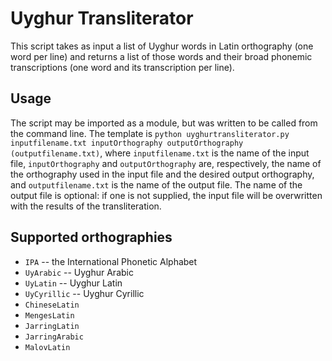 # Uyghur Transliterator

This script takes as input a list of Uyghur words in Latin orthography (one
word per line) and returns a list of those words and their broad phonemic
transcriptions (one word and its transcription per line).

## Usage

The script may be imported as a module, but was written to be called from the
command line. The template is `python uyghurtransliterator.py inputfilename.txt inputOrthography outputOrthography (outputfilename.txt)`, where `inputfilename.txt` is the name of the input file, `inputOrthography` and
`outputOrthography` are, respectively, the name of the orthography used in the
input file and the desired output orthography, and `outputfilename.txt` is the
name of the output file. The name of the output file is optional: if one is not
supplied, the input file will be overwritten with the results of the
transliteration.

## Supported orthographies

* `IPA` -- the International Phonetic Alphabet
* `UyArabic` -- Uyghur Arabic
* `UyLatin` -- Uyghur Latin
* `UyCyrillic` -- Uyghur Cyrillic
* `ChineseLatin`
* `MengesLatin`
* `JarringLatin`
* `JarringArabic`
* `MalovLatin`
